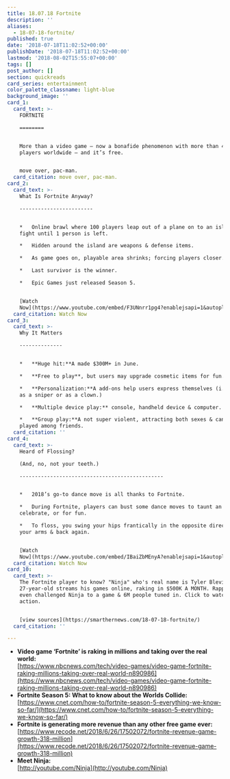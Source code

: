 ```yaml
---
title: 18.07.18 Fortnite
description: ''
aliases:
  - 18-07-18-fortnite/
published: true
date: '2018-07-18T11:02:52+00:00'
publishDate: '2018-07-18T11:02:52+00:00'
lastmod: '2018-08-02T15:55:07+00:00'
tags: []
post_author: []
section: quickreads
card_series: entertainment
color_palette_classname: light-blue
background_image: ''
card_1:
  card_text: >-
    FORTNITE

    ========


    More than a video game – now a bonafide phenomenon with more than 45M
    players worldwide – and it’s free.


    move over, pac-man.
  card_citation: move over, pac-man.
card_2:
  card_text: >-
    What Is Fortnite Anyway?

    ------------------------


    *   Online brawl where 100 players leap out of a plane on to an island &
    fight until 1 person is left.

    *   Hidden around the island are weapons & defense items.

    *   As game goes on, playable area shrinks; forcing players closer.

    *   Last survivor is the winner.

    *   Epic Games just released Season 5.


    [Watch
    Now](https://www.youtube.com/embed/F3UNnrr1pg4?enablejsapi=1&autoplay=1&rel=0)
  card_citation: Watch Now
card_3:
  card_text: >-
    Why It Matters

    --------------


    *   **Huge hit:**A made $300M+ in June.

    *   **Free to play**, but users may upgrade cosmetic items for fun.

    *   **Personalization:**A add-ons help users express themselves (i.e. play
    as a sniper or as a clown.)

    *   **Multiple device play:** console, handheld device & computer.

    *   **Group play:**A not super violent, attracting both sexes & can be
    played among friends.
  card_citation: ''
card_4:
  card_text: >-
    Heard of Flossing?  

    (And, no, not your teeth.)

    -----------------------------------------------


    *   2018’s go-to dance move is all thanks to Fortnite.

    *   During Fortnite, players can bust some dance moves to taunt an opponent,
    celebrate, or for fun.

    *   To floss, you swing your hips frantically in the opposite direction of
    your arms & back again.


    [Watch
    Now](https://www.youtube.com/embed/IBaiZbMEnyA?enablejsapi=1&autoplay=1&rel=0)
  card_citation: Watch Now
card_10:
  card_text: >-
    The Fortnite player to know? "Ninja" who's real name is Tyler Blevins.
    27-year-old streams his games online, raking in $500K A MONTH. Rapper Drake
    even challenged Ninja to a game & 6M people tuned in. Click to watch him in
    action.


    [view sources](https://smarthernews.com/18-07-18-fortnite/)
  card_citation: ''

---
```

*   **Video game ‘Fortnite’ is raking in millions and taking over the real world:**  
    [https://www.nbcnews.com/tech/video-games/video-game-fortnite-raking-millions-taking-over-real-world-n890986](https://www.nbcnews.com/tech/video-games/video-game-fortnite-raking-millions-taking-over-real-world-n890986)
*   **Fortnite Season 5: What to know about the Worlds Collide:**  
    [https://www.cnet.com/how-to/fortnite-season-5-everything-we-know-so-far/](https://www.cnet.com/how-to/fortnite-season-5-everything-we-know-so-far/)
*   **Fortnite is generating more revenue than any other free game ever:**  
    [https://www.recode.net/2018/6/26/17502072/fortnite-revenue-game-growth-318-million](https://www.recode.net/2018/6/26/17502072/fortnite-revenue-game-growth-318-million)
*   **Meet Ninja:**  
    [http://youtube.com/Ninja](http://youtube.com/Ninja)